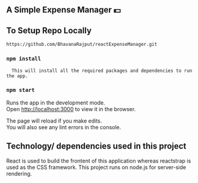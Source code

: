 ## A Simple Expense Manager 💵

## To Setup Repo Locally

`https://github.com/BhavanaRajput/reactExpenseManager.git`

### `npm install`

      This will install all the required packages and dependencies to run the app.

### `npm start`

  Runs the app in the development mode.<br>
  Open [http://localhost:3000](http://localhost:3000) to view it in the browser.

  The page will reload if you make edits.<br>
  You will also see any lint errors in the console.

## Technology/ dependencies used in this project
 
React is used to build the frontent of this application whereas reactstrap is used as the CSS framework. This project runs on node.js for server-side rendering.






